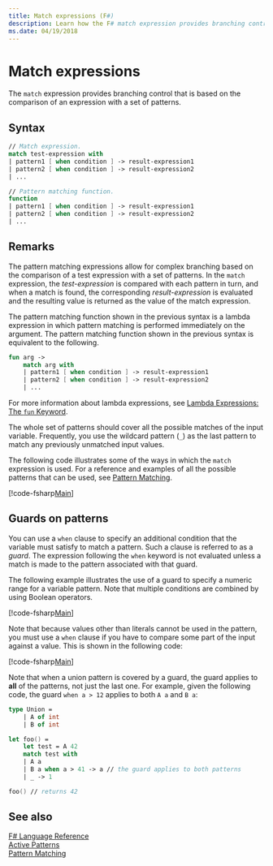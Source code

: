 ```yaml
---
title: Match expressions (F#)
description: Learn how the F# match expression provides branching control that is based on the comparison of an expression with a set of patterns.
ms.date: 04/19/2018
---
```

# Match expressions

The `match` expression provides branching control that is based on the comparison of an expression with a set of patterns.

## Syntax

```fsharp
// Match expression.
match test-expression with
| pattern1 [ when condition ] -> result-expression1
| pattern2 [ when condition ] -> result-expression2
| ...

// Pattern matching function.
function
| pattern1 [ when condition ] -> result-expression1
| pattern2 [ when condition ] -> result-expression2
| ...
```

## Remarks

The pattern matching expressions allow for complex branching based on the comparison of a test expression with a set of patterns. In the `match` expression, the *test-expression* is compared with each pattern in turn, and when a match is found, the corresponding *result-expression* is evaluated and the resulting value is returned as the value of the match expression.

The pattern matching function shown in the previous syntax is a lambda expression in which pattern matching is performed immediately on the argument. The pattern matching function shown in the previous syntax is equivalent to the following.

```fsharp
fun arg ->
    match arg with
    | pattern1 [ when condition ] -> result-expression1
    | pattern2 [ when condition ] -> result-expression2
    | ...
```

For more information about lambda expressions, see [Lambda Expressions: The `fun` Keyword](functions/lambda-expressions-the-fun-keyword.md).

The whole set of patterns should cover all the possible matches of the input variable. Frequently, you use the wildcard pattern (`_`) as the last pattern to match any previously unmatched input values.

The following code illustrates some of the ways in which the `match` expression is used. For a reference and examples of all the possible patterns that can be used, see [Pattern Matching](pattern-matching.md).

[!code-fsharp[Main](../../../samples/snippets/fsharp/lang-ref-2/snippet4601.fs)]

## Guards on patterns

You can use a `when` clause to specify an additional condition that the variable must satisfy to match a pattern. Such a clause is referred to as a *guard*. The expression following the `when` keyword is not evaluated unless a match is made to the pattern associated with that guard.

The following example illustrates the use of a guard to specify a numeric range for a variable pattern. Note that multiple conditions are combined by using Boolean operators.

[!code-fsharp[Main](../../../samples/snippets/fsharp/lang-ref-2/snippet4602.fs)]

Note that because values other than literals cannot be used in the pattern, you must use a `when` clause if you have to compare some part of the input against a value. This is shown in the following code:

[!code-fsharp[Main](../../../samples/snippets/fsharp/lang-ref-2/snippet4603.fs)]

Note that when a union pattern is covered by a guard, the guard applies to **all** of the patterns, not just the last one. For example, given the following code, the guard `when a > 12` applies to both `A a` and `B a`:

```fsharp
type Union =
    | A of int
    | B of int

let foo() =
    let test = A 42
    match test with
    | A a
    | B a when a > 41 -> a // the guard applies to both patterns
    | _ -> 1

foo() // returns 42
```

## See also

[F# Language Reference](index.md)  
[Active Patterns](active-patterns.md)  
[Pattern Matching](pattern-matching.md)  
